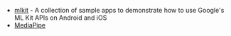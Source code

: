 - [mlkit](https://github.com/googlesamples/mlkit) - A collection of sample apps to demonstrate how to use Google's ML Kit APIs on Android and iOS
- [MediaPipe](https://github.com/google-ai-edge/mediapipe)
